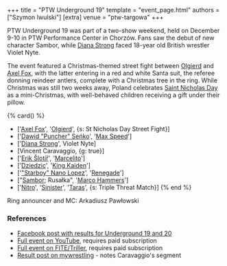 +++
title = "PTW Underground 19"
template = "event_page.html"
authors = ["Szymon Iwulski"]
[extra]
venue = "ptw-targowa"
+++

PTW Underground 19 was part of a two-show weekend, held on December 9-10 in PTW Performance Center in Chorzów. Fans saw the debut of new character Sambor, while [Diana Strong](@/w/diana-strong.md) faced 18-year old British wrestler Violet Nyte.

The event featured a Christmas-themed street fight between [Olgierd](@/w/olgierd.md) and [Axel Fox](@/w/axel-fox.md), with the latter entering in a red and white Santa suit, the referee donning reindeer antlers, complete with a Christmas tree in the ring. While Christmas was still two weeks away, Poland celebrates [Saint Nicholas Day][st-nicholas-day] as a mini-Christmas, with well-behaved children receiving a gift under their pillow.


{% card() %}
- ['[Axel Fox](@/w/axel-fox.md)', '[Olgierd](@/w/olgierd.md)', {s: St Nicholas Day
      Street Fight}]
- ['[Dawid "Puncher" Seńko](@/w/puncher.md)', '[Max Speed](@/w/max-speed.md)']
- ['[Diana Strong](@/w/diana-strong.md)', Violet Nyte]
- [Vincent Caravaggio, {g: true}]
- ['[Erik Šlotíř](@/w/erik-slotir.md)', '[Marcelito](@/w/marcelito.md)']
- ['[Dziedzic](@/w/dziedzic.md)', '[King Kaiden](@/w/king-kaiden.md)']
- ['["Starboy" Nano Lopez](@/w/nano-lopez.md)', '[Renegade](@/w/renegade.md)']
- ["[Sambor](@/w/sambor.md); Rusałka", '[Marco Hammers](@/w/marco-hammers.md)']
- ['[Nitro](@/w/nitro.md)', '[Sinister](@/w/sinister.md)', '[Taras](@/w/taras.md)',
  {s: Triple Threat Match}]
{% end %}

Ring announcer and MC: Arkadiusz Pawłowski

### References

* [Facebook post with results for Underground 19 and 20](https://www.facebook.com/PrimeTimeWrestlingPL/posts/pfbid02T3MV6XC4WwhVkEe1Au1btrAhdu2i7j9imzZTDRpbFqYXs4fw4g1pvnGLiVzgk3ubl)
* [Full event on YouTube](https://www.youtube.com/watch?v=kGthAqsT1VY&t=1671s), requires paid subscription
* [Full event on FITE/Triller](https://www.trillertv.com/watch/ptw-underground-19/2pdq5//), requires paid subscription
* [Result post on mywrestling](https://mywrestling.com.pl/ptw-underground-19-wyniki/) - notes Caravaggio's segment

[st-nicholas-day]: https://en.wikipedia.org/wiki/Saint_Nicholas_Day
